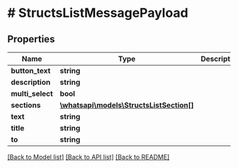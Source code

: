 # # StructsListMessagePayload

## Properties

Name | Type | Description | Notes
------------ | ------------- | ------------- | -------------
**button_text** | **string** |  | [optional]
**description** | **string** |  | [optional]
**multi_select** | **bool** |  | [optional]
**sections** | [**\whatsapi\models\StructsListSection[]**](StructsListSection.md) |  |
**text** | **string** |  | [optional]
**title** | **string** |  | [optional]
**to** | **string** |  |

[[Back to Model list]](../../README.md#models) [[Back to API list]](../../README.md#endpoints) [[Back to README]](../../README.md)
